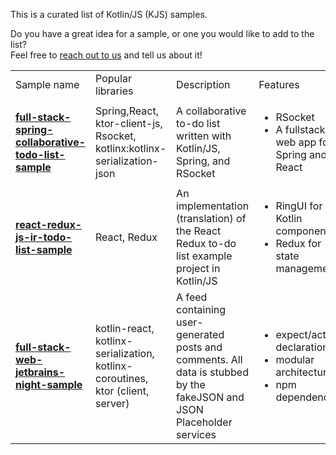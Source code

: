 [//]: # (title: Samples)

This is a curated list of Kotlin/JS (KJS) samples.

Do you have a great idea for a sample, or one you would like to add to the list?  
Feel free to [reach out to us](https://kotlinlang.slack.com/archives/C0B8L3U69) and tell us about it!

<table>
    <tr>
      <td>Sample name</td>
      <td>Popular libraries</td>
      <td>Description</td>
      <td>Features</td>
      <td>npm dependencies</td>
      <td>Project type</td>
      <td>Tests</td>
      <td>UI Components</td>
    </tr>
    <tr>
      <td>
        <strong><a href="https://github.com/Kotlin/full-stack-spring-collaborative-todo-list-sample">full-stack-spring-collaborative-todo-list-sample</a></strong>
      </td>
      <td>Spring,React, ktor-client-js, Rsocket, kotlinx:kotlinx-serialization-json</td>
      <td>A collaborative to-do list written with Kotlin/JS, Spring, and RSocket</td>
      <td>
        <ul>
          <li>RSocket</li>
          <li>A fullstack web app for Spring and React</li>
        </ul>
      <td>✅</td>
      <td>Multiplatform full-stack application</td>
      <td>-</td>
      <td>-</td>
    </tr>
    <tr>
      <td>
        <strong><a href="https://github.com/Kotlin/react-redux-js-ir-todo-list-sample">react-redux-js-ir-todo-list-sample</a></strong>
      </td>
      <td>React, Redux</td>
      <td>An implementation (translation) of the React Redux to-do list example project in Kotlin/JS</td>
      <td>
        <ul>
          <li>RingUI for Kotlin components</li>
          <li>Redux for state management</li>
        </ul>
      </td>
      <td>✅</td>
      <td>Frontend web app</td>
      <td>-</td>
      <td>RingUI</td>
    </tr>
    <tr>
      <td>
        <strong><a href="https://github.com/Kotlin/full-stack-web-jetbrains-night-sample">full-stack-web-jetbrains-night-sample</a></strong>
      </td>
      <td>kotlin-react, kotlinx-serialization, kotlinx-coroutines, ktor (client, server)</td>
      <td>A feed containing user-generated posts and comments. All data is stubbed by the fakeJSON and JSON Placeholder services</td>
      <td>
        <ul>
          <li>expect/actual declarations</li>
          <li>modular architecture</li>
          <li>npm dependencies</li>
        </ul>
      </td>
      <td>✅</td>
      <td>Multiplatform full-stack application</td>
      <td>-</td>
      <td>RingUI</td>
    </tr>
</table>

